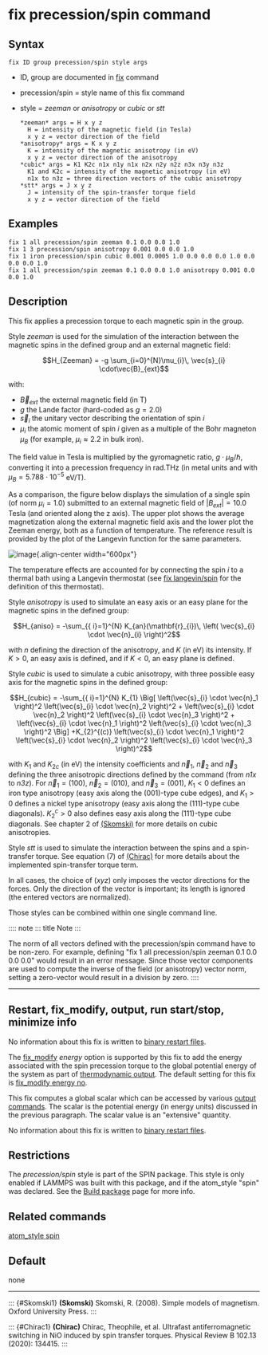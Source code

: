 # fix precession/spin command

## Syntax

``` LAMMPS
fix ID group precession/spin style args
```

-   ID, group are documented in [fix](fix) command

-   precession/spin = style name of this fix command

-   style = *zeeman* or *anisotropy* or *cubic* or *stt*

        *zeeman* args = H x y z
          H = intensity of the magnetic field (in Tesla)
          x y z = vector direction of the field
        *anisotropy* args = K x y z
          K = intensity of the magnetic anisotropy (in eV)
          x y z = vector direction of the anisotropy
        *cubic* args = K1 K2c n1x n1y n1x n2x n2y n2z n3x n3y n3z
          K1 and K2c = intensity of the magnetic anisotropy (in eV)
          n1x to n3z = three direction vectors of the cubic anisotropy
        *stt* args = J x y z
          J = intensity of the spin-transfer torque field
          x y z = vector direction of the field

## Examples

``` LAMMPS
fix 1 all precession/spin zeeman 0.1 0.0 0.0 1.0
fix 1 3 precession/spin anisotropy 0.001 0.0 0.0 1.0
fix 1 iron precession/spin cubic 0.001 0.0005 1.0 0.0 0.0 0.0 1.0 0.0 0.0 0.0 1.0
fix 1 all precession/spin zeeman 0.1 0.0 0.0 1.0 anisotropy 0.001 0.0 0.0 1.0
```

## Description

This fix applies a precession torque to each magnetic spin in the group.

Style *zeeman* is used for the simulation of the interaction between the
magnetic spins in the defined group and an external magnetic field:

$$H_{Zeeman} = -g \sum_{i=0}^{N}\mu_{i}\, \vec{s}_{i} \cdot\vec{B}_{ext}$$

with:

-   $\vec{B}_{ext}$ the external magnetic field (in T)
-   $g$ the Lande factor (hard-coded as $g=2.0$)
-   $\vec{s}_i$ the unitary vector describing the orientation of spin
    $i$
-   $\mu_i$ the atomic moment of spin $i$ given as a multiple of the
    Bohr magneton $\mu_B$ (for example, $\mu_i \approx 2.2$ in bulk
    iron).

The field value in Tesla is multiplied by the gyromagnetic ratio,
$g \cdot \mu_B/\hbar$, converting it into a precession frequency in
rad.THz (in metal units and with $\mu_B = 5.788\cdot 10^{-5}$ eV/T).

As a comparison, the figure below displays the simulation of a single
spin (of norm $\mu_i = 1.0$) submitted to an external magnetic field of
$\vert B_{ext}\vert = 10.0\; \mathrm{Tesla}$ (and oriented along the z
axis). The upper plot shows the average magnetization along the external
magnetic field axis and the lower plot the Zeeman energy, both as a
function of temperature. The reference result is provided by the plot of
the Langevin function for the same parameters.

![image](JPG/zeeman_langevin.jpg){.align-center width="600px"}

The temperature effects are accounted for by connecting the spin $i$ to
a thermal bath using a Langevin thermostat (see [fix
langevin/spin](fix_langevin_spin) for the definition of this
thermostat).

Style *anisotropy* is used to simulate an easy axis or an easy plane for
the magnetic spins in the defined group:

$$H_{aniso} = -\sum_{{ i}=1}^{N} K_{an}(\mathbf{r}_{i})\, \left(
\vec{s}_{i} \cdot \vec{n}_{i} \right)^2$$

with $n$ defining the direction of the anisotropy, and $K$ (in eV) its
intensity. If $K > 0$, an easy axis is defined, and if $K < 0$, an easy
plane is defined.

Style *cubic* is used to simulate a cubic anisotropy, with three
possible easy axis for the magnetic spins in the defined group:

$$H_{cubic} = -\sum_{{ i}=1}^{N} K_{1}
\Big[
\left(\vec{s}_{i} \cdot \vec{n}_1 \right)^2
\left(\vec{s}_{i} \cdot \vec{n}_2 \right)^2 +
\left(\vec{s}_{i} \cdot \vec{n}_2 \right)^2
\left(\vec{s}_{i} \cdot \vec{n}_3 \right)^2 +
\left(\vec{s}_{i} \cdot \vec{n}_1 \right)^2
\left(\vec{s}_{i} \cdot \vec{n}_3 \right)^2 \Big]
+K_{2}^{(c)} \left(\vec{s}_{i} \cdot \vec{n}_1 \right)^2
\left(\vec{s}_{i} \cdot \vec{n}_2 \right)^2
\left(\vec{s}_{i} \cdot \vec{n}_3 \right)^2$$

with $K_1$ and $K_{2c}$ (in eV) the intensity coefficients and
$\vec{n}_1$, $\vec{n}_2$ and $\vec{n}_3$ defining the three anisotropic
directions defined by the command (from *n1x* to *n3z*). For
$\vec{n}_1 = (1 0 0)$, $\vec{n}_2 =
(0 1 0)$, and $\vec{n}_3 = (0 0 1)$, $K_1 < 0$ defines an iron type
anisotropy (easy axis along the $(0 0 1)$-type cube edges), and
$K_1 > 0$ defines a nickel type anisotropy (easy axis along the
$(1 1 1)$-type cube diagonals). $K_2^c >
0$ also defines easy axis along the $(1 1 1)$-type cube diagonals. See
chapter 2 of [(Skomski)](Skomski1) for more details on cubic
anisotropies.

Style *stt* is used to simulate the interaction between the spins and a
spin-transfer torque. See equation (7) of [(Chirac)](Chirac1) for more
details about the implemented spin-transfer torque term.

In all cases, the choice of $(x y z)$ only imposes the vector directions
for the forces. Only the direction of the vector is important; its
length is ignored (the entered vectors are normalized).

Those styles can be combined within one single command line.

:::: note
::: title
Note
:::

The norm of all vectors defined with the precession/spin command have to
be non-zero. For example, defining \"fix 1 all precession/spin zeeman
0.1 0.0 0.0 0.0\" would result in an error message. Since those vector
components are used to compute the inverse of the field (or anisotropy)
vector norm, setting a zero-vector would result in a division by zero.
::::

------------------------------------------------------------------------

## Restart, fix_modify, output, run start/stop, minimize info

No information about this fix is written to [binary restart
files](restart).

The [fix_modify](fix_modify) *energy* option is supported by this fix to
add the energy associated with the spin precession torque to the global
potential energy of the system as part of [thermodynamic
output](thermo_style). The default setting for this fix is [fix_modify
energy no](fix_modify).

This fix computes a global scalar which can be accessed by various
[output commands](Howto_output). The scalar is the potential energy (in
energy units) discussed in the previous paragraph. The scalar value is
an \"extensive\" quantity.

No information about this fix is written to [binary restart
files](restart).

## Restrictions

The *precession/spin* style is part of the SPIN package. This style is
only enabled if LAMMPS was built with this package, and if the
atom_style \"spin\" was declared. See the [Build package](Build_package)
page for more info.

## Related commands

[atom_style spin](atom_style)

## Default

none

------------------------------------------------------------------------

::: {#Skomski1}
**(Skomski)** Skomski, R. (2008). Simple models of magnetism. Oxford
University Press.
:::

::: {#Chirac1}
**(Chirac)** Chirac, Theophile, et al. Ultrafast antiferromagnetic
switching in NiO induced by spin transfer torques. Physical Review B
102.13 (2020): 134415.
:::
